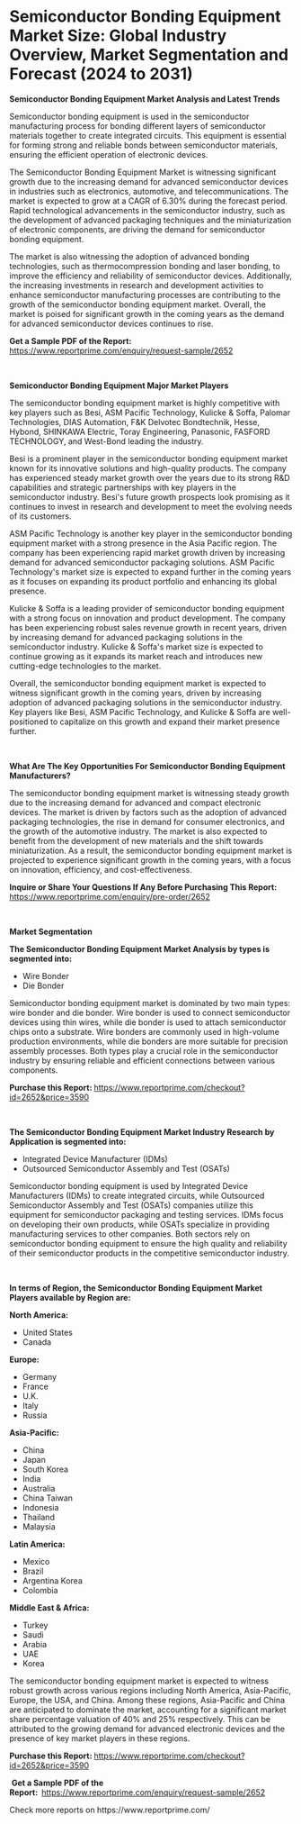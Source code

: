 <p><h1>Semiconductor Bonding Equipment Market Size: Global Industry Overview, Market Segmentation and Forecast (2024 to 2031)</h1></p><p><strong>Semiconductor Bonding Equipment Market Analysis and Latest Trends</strong></p>
<p><p>Semiconductor bonding equipment is used in the semiconductor manufacturing process for bonding different layers of semiconductor materials together to create integrated circuits. This equipment is essential for forming strong and reliable bonds between semiconductor materials, ensuring the efficient operation of electronic devices.</p><p>The Semiconductor Bonding Equipment Market is witnessing significant growth due to the increasing demand for advanced semiconductor devices in industries such as electronics, automotive, and telecommunications. The market is expected to grow at a CAGR of 6.30% during the forecast period. Rapid technological advancements in the semiconductor industry, such as the development of advanced packaging techniques and the miniaturization of electronic components, are driving the demand for semiconductor bonding equipment.</p><p>The market is also witnessing the adoption of advanced bonding technologies, such as thermocompression bonding and laser bonding, to improve the efficiency and reliability of semiconductor devices. Additionally, the increasing investments in research and development activities to enhance semiconductor manufacturing processes are contributing to the growth of the semiconductor bonding equipment market. Overall, the market is poised for significant growth in the coming years as the demand for advanced semiconductor devices continues to rise.</p></p>
<p><strong>Get a Sample PDF of the Report:&nbsp;</strong> <a href="https://www.reportprime.com/enquiry/request-sample/2652">https://www.reportprime.com/enquiry/request-sample/2652</a></p>
<p>&nbsp;</p>
<p><strong>Semiconductor Bonding Equipment Major Market Players</strong></p>
<p><p>The semiconductor bonding equipment market is highly competitive with key players such as Besi, ASM Pacific Technology, Kulicke & Soffa, Palomar Technologies, DIAS Automation, F&K Delvotec Bondtechnik, Hesse, Hybond, SHINKAWA Electric, Toray Engineering, Panasonic, FASFORD TECHNOLOGY, and West-Bond leading the industry.</p><p>Besi is a prominent player in the semiconductor bonding equipment market known for its innovative solutions and high-quality products. The company has experienced steady market growth over the years due to its strong R&D capabilities and strategic partnerships with key players in the semiconductor industry. Besi's future growth prospects look promising as it continues to invest in research and development to meet the evolving needs of its customers.</p><p>ASM Pacific Technology is another key player in the semiconductor bonding equipment market with a strong presence in the Asia Pacific region. The company has been experiencing rapid market growth driven by increasing demand for advanced semiconductor packaging solutions. ASM Pacific Technology's market size is expected to expand further in the coming years as it focuses on expanding its product portfolio and enhancing its global presence.</p><p>Kulicke & Soffa is a leading provider of semiconductor bonding equipment with a strong focus on innovation and product development. The company has been experiencing robust sales revenue growth in recent years, driven by increasing demand for advanced packaging solutions in the semiconductor industry. Kulicke & Soffa's market size is expected to continue growing as it expands its market reach and introduces new cutting-edge technologies to the market.</p><p>Overall, the semiconductor bonding equipment market is expected to witness significant growth in the coming years, driven by increasing adoption of advanced packaging solutions in the semiconductor industry. Key players like Besi, ASM Pacific Technology, and Kulicke & Soffa are well-positioned to capitalize on this growth and expand their market presence further.</p></p>
<p>&nbsp;</p>
<p><strong>What Are The Key Opportunities For Semiconductor Bonding Equipment Manufacturers?</strong></p>
<p><p>The semiconductor bonding equipment market is witnessing steady growth due to the increasing demand for advanced and compact electronic devices. The market is driven by factors such as the adoption of advanced packaging technologies, the rise in demand for consumer electronics, and the growth of the automotive industry. The market is also expected to benefit from the development of new materials and the shift towards miniaturization. As a result, the semiconductor bonding equipment market is projected to experience significant growth in the coming years, with a focus on innovation, efficiency, and cost-effectiveness.</p></p>
<p><strong>Inquire or Share Your Questions If Any Before Purchasing This Report:</strong> <a href="https://www.reportprime.com/enquiry/pre-order/2652">https://www.reportprime.com/enquiry/pre-order/2652</a></p>
<p>&nbsp;</p>
<p><strong>Market Segmentation</strong></p>
<p><strong>The Semiconductor Bonding Equipment Market Analysis by types is segmented into:</strong></p>
<p><ul><li>Wire Bonder</li><li>Die Bonder</li></ul></p>
<p><p>Semiconductor bonding equipment market is dominated by two main types: wire bonder and die bonder. Wire bonder is used to connect semiconductor devices using thin wires, while die bonder is used to attach semiconductor chips onto a substrate. Wire bonders are commonly used in high-volume production environments, while die bonders are more suitable for precision assembly processes. Both types play a crucial role in the semiconductor industry by ensuring reliable and efficient connections between various components.</p></p>
<p><strong>Purchase this Report:&nbsp;</strong><a href="https://www.reportprime.com/checkout?id=2652&price=3590">https://www.reportprime.com/checkout?id=2652&price=3590</a></p>
<p>&nbsp;</p>
<p><strong>The Semiconductor Bonding Equipment Market Industry Research by Application is segmented into:</strong></p>
<p><ul><li>Integrated Device Manufacturer (IDMs)</li><li>Outsourced Semiconductor Assembly and Test (OSATs)</li></ul></p>
<p><p>Semiconductor bonding equipment is used by Integrated Device Manufacturers (IDMs) to create integrated circuits, while Outsourced Semiconductor Assembly and Test (OSATs) companies utilize this equipment for semiconductor packaging and testing services. IDMs focus on developing their own products, while OSATs specialize in providing manufacturing services to other companies. Both sectors rely on semiconductor bonding equipment to ensure the high quality and reliability of their semiconductor products in the competitive semiconductor industry.</p></p>
<p>&nbsp;</p>
<p><strong>In terms of Region, the Semiconductor Bonding Equipment Market Players available by Region are:</strong></p>
<p>
    <p> <strong> North America: </strong>
        <ul>
            <li>United States</li>
            <li>Canada</li>
        </ul>
        </p> 
    <p> <strong> Europe: </strong>
        <ul>
            <li>Germany</li>
            <li>France</li>
            <li>U.K.</li>
            <li>Italy</li>
            <li>Russia</li>
        </ul>
        </p> 
    <p> <strong> Asia-Pacific: </strong>
        <ul>
            <li>China</li>
            <li>Japan</li>
            <li>South Korea</li>
            <li>India</li>
            <li>Australia</li>
            <li>China Taiwan</li>
            <li>Indonesia</li>
            <li>Thailand</li>
            <li>Malaysia</li>
        </ul>
        </p> 
    <p> <strong> Latin America: </strong>
        <ul>
            <li>Mexico</li>
            <li>Brazil</li>
            <li>Argentina Korea</li>
            <li>Colombia</li>
        </ul>
        </p> 
    <p> <strong> Middle East & Africa: </strong>
        <ul>
            <li>Turkey</li>
            <li>Saudi</li>
            <li>Arabia</li>
            <li>UAE</li>
            <li>Korea</li>
        </ul>
    </p>
    </p>
<p><p>The semiconductor bonding equipment market is expected to witness robust growth across various regions including North America, Asia-Pacific, Europe, the USA, and China. Among these regions, Asia-Pacific and China are anticipated to dominate the market, accounting for a significant market share percentage valuation of 40% and 25% respectively. This can be attributed to the growing demand for advanced electronic devices and the presence of key market players in these regions.</p></p>
<p><strong>Purchase this Report: </strong><a href="https://www.reportprime.com/checkout?id=2652&price=3590">https://www.reportprime.com/checkout?id=2652&price=3590</a></p>
<p>&nbsp;<strong>Get a Sample PDF of the Report:&nbsp;&nbsp;</strong><a href="https://www.reportprime.com/enquiry/request-sample/2652">https://www.reportprime.com/enquiry/request-sample/2652</a></p>
<p><strong></strong></p>
<p>Check more reports on https://www.reportprime.com/</p>